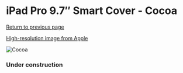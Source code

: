 # iPad Pro 9.7″ Smart Cover - Cocoa

[Return to previous page](/ipad_pro97)

[High-resolution image from Apple](https://store.storeimages.cdn-apple.com/8756/as-images.apple.com/is/MNNC2?wid=4500&hei=4500&fmt=png)

<div style="width: 384px"><img src="/everyphone/MNNC2.png" alt="Cocoa"></div>

### Under construction
